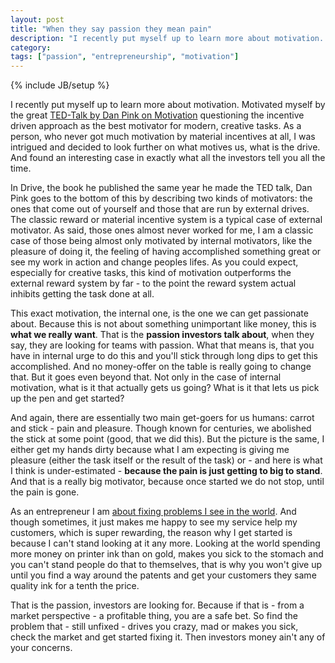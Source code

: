 ```yaml
---
layout: post
title: "When they say passion they mean pain"
description: "I recently put myself up to learn more about motivation. Motivated myself by the great [TED-Talk by Dan Pink on Motivation](http://www.ted.com/talks/dan_pink_on_motivation.html) questioning the incentive driven approach as the best motivator for modern, creative tasks. As a person, who never got much motivation by material incentives at all, I was intrigued and decided to look further on what motives us, what is the drive. And found an interesting case in exactly what all the investors tell you all the time."
category: 
tags: ["passion", "entrepreneurship", "motivation"]
---
```

{% include JB/setup %}

I recently put myself up to learn more about motivation. Motivated myself by the great [TED-Talk by Dan Pink on Motivation](http://www.ted.com/talks/dan_pink_on_motivation.html) questioning the incentive driven approach as the best motivator for modern, creative tasks. As a person, who never got much motivation by material incentives at all, I was intrigued and decided to look further on what motives us, what is the drive. And found an interesting case in exactly what all the investors tell you all the time.

In Drive, the book he published the same year he made the TED talk, Dan Pink goes to the bottom of this by describing two kinds of motivators: the ones that come out of yourself and those that are run by external drives. The classic reward or material incentive system is a typical case of external motivator. As said, those ones almost never worked for me, I am a classic case of those being almost only motivated by internal motivators, like the pleasure of doing it, the feeling of having accomplished something great or see my work in action and change peoples lifes. As you could expect, especially for creative tasks, this kind of motivation outperforms the external reward system by far - to the point the reward system actual inhibits getting the task done at all.

This exact motivation, the internal one, is the one we can get passionate about. Because this is not about something unimportant like money, this is **what we really want**. That is the **passion investors talk about**, when they say, they are looking for teams with passion. What that means is, that you have in internal urge to do this and you'll stick through long dips to get this accomplished. And no money-offer on the table is really going to change that. But it goes even beyond that. Not only in the case of internal motivation, what is it that actually gets us going? What is it that lets us pick up the pen and get started? 

And again, there are essentially two main get-goers for us humans: carrot and stick - pain and pleasure. Though known for centuries, we abolished the stick at some point (good, that we did this). But the picture is the same, I either get my hands dirty because what I am expecting is giving me pleasure (either the task itself or the result of the task) or - and here is what I think is under-estimated - **because the pain is just getting to big to stand**. And that is a really big motivator, because once started we do not stop, until the pain is gone. 

As an entrepreneur I am [about fixing problems I see in the world](/2012/05/30/entrepreneursip-is-english-for-fixing-real-world-problems/). And though sometimes, it just makes me happy to see my service help my customers, which is super rewarding, the reason why I get started is because I can't stand looking at it any more. Looking at the world spending more money on printer ink than on gold, makes you sick to the stomach and you can't stand people do that to themselves, that is why you won't give up until you find a way around the patents and get your customers they same quality ink for a tenth the price.

That is the passion, investors are looking for. Because if that is - from a market perspective - a profitable thing, you are a safe bet. So find the problem that - still unfixed - drives you crazy, mad or makes you sick, check the market and get started fixing it. Then investors money ain't any of your concerns.